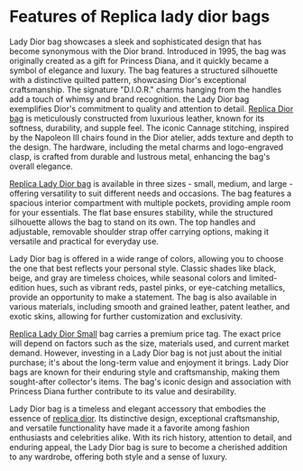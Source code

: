 # Features of Replica lady dior bags

Lady Dior bag showcases a sleek and sophisticated design that has become synonymous with the Dior brand. Introduced in 1995, the bag was originally created as a gift for Princess Diana, and it quickly became a symbol of elegance and luxury. The bag features a structured silhouette with a distinctive quilted pattern, showcasing Dior's exceptional craftsmanship. The signature "D.I.O.R." charms hanging from the handles add a touch of whimsy and brand recognition. the Lady Dior bag exemplifies Dior's commitment to quality and attention to detail. [Replica Dior bag](https://www.purseamall.cn/dior-bags) is meticulously constructed from luxurious leather, known for its softness, durability, and supple feel. The iconic Cannage stitching, inspired by the Napoleon III chairs found in the Dior atelier, adds texture and depth to the design. The hardware, including the metal charms and logo-engraved clasp, is crafted from durable and lustrous metal, enhancing the bag's overall elegance.

[Replica Lady Dior bag](https://www.purseamall.cn/lady-dior) is available in three sizes - small, medium, and large - offering versatility to suit different needs and occasions. The bag features a spacious interior compartment with multiple pockets, providing ample room for your essentials. The flat base ensures stability, while the structured silhouette allows the bag to stand on its own. The top handles and adjustable, removable shoulder strap offer carrying options, making it versatile and practical for everyday use.

Lady Dior bag is offered in a wide range of colors, allowing you to choose the one that best reflects your personal style. Classic shades like black, beige, and gray are timeless choices, while seasonal colors and limited-edition hues, such as vibrant reds, pastel pinks, or eye-catching metallics, provide an opportunity to make a statement. The bag is also available in various materials, including smooth and grained leather, patent leather, and exotic skins, allowing for further customization and exclusivity.

[Replica Lady Dior Small](https://www.purseamall.cn/lady-dior-small) bag carries a premium price tag. The exact price will depend on factors such as the size, materials used, and current market demand. However, investing in a Lady Dior bag is not just about the initial purchase; it's about the long-term value and enjoyment it brings. Lady Dior bags are known for their enduring style and craftsmanship, making them sought-after collector's items. The bag's iconic design and association with Princess Diana further contribute to its value and desirability.

Lady Dior bag is a timeless and elegant accessory that embodies the essence of [replica dior](https://www.purseamall.cn/dior-bags). Its distinctive design, exceptional craftsmanship, and versatile functionality have made it a favorite among fashion enthusiasts and celebrities alike. With its rich history, attention to detail, and enduring appeal, the Lady Dior bag is sure to become a cherished addition to any wardrobe, offering both style and a sense of luxury.
